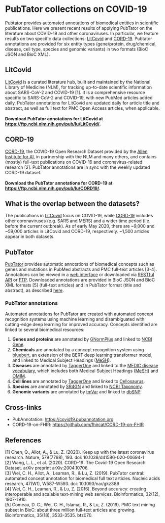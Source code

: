 # PubTator collections on COVID-19
[Pubtator](https://www.ncbi.nlm.nih.gov/research/pubtator/) provides automated annotations of biomedical entities in scientific publications. Here we present recent results of applying PubTator on the literature about COVID-19 and other coronaviruses. In particular, we feature results on two specific data collections: [LitCovid](https://www.ncbi.nlm.nih.gov/research/coronavirus/) and [CORD-19](https://pages.semanticscholar.org/coronavirus-research). Pubtator annotations are provided for six entity types (gene/protein, drug/chemical, disease, cell type, species and genomic variants) in two formats (BioC JSON and BioC XML). 

## LitCovid
[LitCovid](https://www.ncbi.nlm.nih.gov/research/coronavirus/) is a curated literature hub, built and maintained by the National Library of Medicine (NLM), for tracking up-to-date scientific information about SARS-CoV-2 and COVID-19 [1]. It is a comprehensive resource specific to SARS-CoV-2 and COVID-19, with new PubMed articles added daily. PubTator annotations for LitCovid are updated daily for article title and abstract, as well as full text for PMC Open Access articles, when applicable. <br/><br/>
 **Download PubTator annotations for LitCovid at https://ftp.ncbi.nlm.nih.gov/pub/lu/LitCovid/**.

## CORD-19
[CORD-19](https://pages.semanticscholar.org/coronavirus-research), the COVID-19 Open Research Dataset provided by the [Allen Institute for AI](https://alleninstitute.org/), in partnership with the NLM and many others, and contains (mostly) full-text publications on COVID-19 and coronavirus-related research [2]. PubTator annotations are in sync with the weekly updated CORD-19 dataset.<br/><br/>
**Download the PubTator annotations for CORD-19 at https://ftp.ncbi.nlm.nih.gov/pub/lu/CORD19/**.

## What is the overlap between the datasets?
The publications in [LitCovid](https://www.ncbi.nlm.nih.gov/research/coronavirus/) focus on COVID-19, while [CORD-19](https://www.semanticscholar.org/cord19/download
) includes other coronaviruses (e.g. SARS and MERS) and a wider time period (i.e. before the current outbreak). 
As of early May 2020, there are ~9,000 and ~59,000 articles in LitCovid and CORD-19, respectively. ~1,500 articles appear in both datasets.

## PubTator
[PubTator](https://www.ncbi.nlm.nih.gov/research/pubtator/) provides automatic annotations of biomedical concepts such as genes and mutations in PubMed abstracts and PMC full-text articles [3-4]. Annotations can be viewed in a [web interface](https://www.ncbi.nlm.nih.gov/research/pubtator/) or downloaded via [RESTful API](https://www.ncbi.nlm.nih.gov/research/pubtator/api.html) or [FTP](https://ftp.ncbi.nlm.nih.gov/pub/lu/PubTatorCentral/). Downloaded annotations are provided in BioC JSON and BioC XML formats [5] (full-text articles) and in PubTator format (title and abstract), as described [here](https://www.ncbi.nlm.nih.gov/research/bionlp/APIs/format/). 

### PubTator annotations
Automated annotations for PubTator are created with automated concept recognition systems using machine learning and disambiguated with cutting-edge deep learning for improved accuracy. Concepts identified are linked to several biomedical resources:
1. __Genes and proteins__ are annotated by [GNormPlus](https://www.ncbi.nlm.nih.gov/bionlp/Tools/gnormplus) and linked to [NCBI Gene](https://www.ncbi.nlm.nih.gov/gene).
1. __Chemicals__ are annotated by a concept recognition system using [bluebert](https://github.com/ncbi-nlp/bluebert), an extension of the BERT deep learning transformer model, and linked to Medical Subject Headings ([MeSH](https://meshb.nlm.nih.gov/search)).
1. __Diseases__ are annotated by [TaggerOne](https://www.ncbi.nlm.nih.gov/bionlp/Tools/taggerone) and linked to the [MEDIC disease vocabulary](http://ctdbase.org/downloads/#alldiseases), which includes both Medical Subject Headings ([MeSH](https://meshb.nlm.nih.gov/search)) and [OMIM](https://www.omim.org/).
1. __Cell lines__ are annotated by [TaggerOne](https://www.ncbi.nlm.nih.gov/bionlp/Tools/taggerone) and linked to [Cellosaurus](https://web.expasy.org/cellosaurus/).
1. __Species__ are annotated by [SR4GN](https://www.ncbi.nlm.nih.gov/bionlp/Tools/sr4gn) and linked to [NCBI Taxonomy](https://www.ncbi.nlm.nih.gov/taxonomy).
1. __Genomic variants__ are annotated by [tmVar](https://www.ncbi.nlm.nih.gov/bionlp/Tools/tmvar) and linked to [dbSNP](https://www.ncbi.nlm.nih.gov/snp/).

## Cross-links
+ PubAnnotation: https://covid19.pubannotation.org
+ CORD-19-on-FHIR: https://github.com/fhircat/CORD-19-on-FHIR

## References
[1] Chen, Q., Allot, A., & Lu, Z. (2020). Keep up with the latest coronavirus research. Nature, 579(7798), 193. doi: 10.1038/d41586-020-00694-1<br/>
[2] Wang, L. L., et al. (2020). CORD-19: The Covid-19 Open Research Dataset. arXiv preprint arXiv:2004.10706.<br/>
[3] Wei, C. H., Allot, A., Leaman, R., & Lu, Z. (2019). PubTator central: automated concept annotation for biomedical full text articles. Nucleic acids research, 47(W1), W587-W593. doi: 10.1093/nar/gkz389<br/>
[4] Wei, C. H., Leaman, R., & Lu, Z. (2016). Beyond accuracy: creating interoperable and scalable text-mining web services. Bioinformatics, 32(12), 1907-1910.<br/>
[5] Comeau, D. C., Wei, C. H., Islamaj, R., & Lu, Z. (2019). PMC text mining subset in BioC: about three million full-text articles and growing. Bioinformatics, 35(18), 3533-3535. btz070.<br/>

